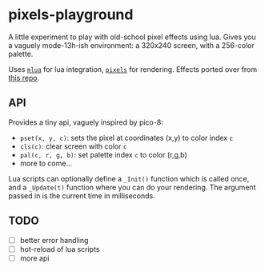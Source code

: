 # pixels-playground

A little experiment to play with old-school pixel effects using lua. Gives you a vaguely mode-13h-ish environment: a 320x240 screen, with a 256-color palette.

Uses [`mlua`](https://crates.io/crates/mlua) for lua integration, [`pixels`](https://crates.io/crates/pixels) for rendering. Effects ported over from [this repo](https://seancode.com/demofx/).

## API

Provides a tiny api, vaguely inspired by pico-8:
- `pset(x, y, c)`: sets the pixel at coordinates (x,y) to color index `c`
- `cls(c)`: clear screen with color `c`
- `pal(c, r, g, b)`: set palette index `c` to color (r,g,b)
- more to come...

Lua scripts can optionally define a `_Init()` function which is called once, and a `_Update(t)` function where you can do your rendering. The argument passed in is the current time in milliseconds.

## TODO
- [ ] better error handling
- [ ] hot-reload of lua scripts
- [ ] more api
